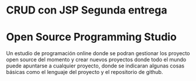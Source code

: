 # CRUD con JSP Segunda entrega
# Open Source Programming Studio
Un estudio de programación online donde se podran gestionar los proyecto open source del momento y crear nuevos proyectos donde todo el mundo puede apuntarse a cualquier proyecto, donde se indicaran algunas cosas básicas como el lenguaje del proyecto y el repositorio de github.

